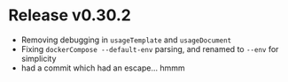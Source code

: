 # Release v0.30.2

- Removing debugging in `usageTemplate` and `usageDocument`
- Fixing `dockerCompose --default-env` parsing, and renamed to `--env` for simplicity
- had a commit which had an escape... hmmm
